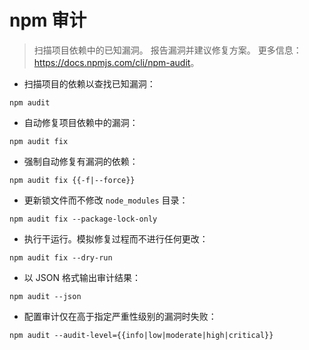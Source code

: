 # npm 审计

> 扫描项目依赖中的已知漏洞。
> 报告漏洞并建议修复方案。
> 更多信息：<https://docs.npmjs.com/cli/npm-audit>。

- 扫描项目的依赖以查找已知漏洞：

`npm audit`

- 自动修复项目依赖中的漏洞：

`npm audit fix`

- 强制自动修复有漏洞的依赖：

`npm audit fix {{-f|--force}}`

- 更新锁文件而不修改 `node_modules` 目录：

`npm audit fix --package-lock-only`

- 执行干运行。模拟修复过程而不进行任何更改：

`npm audit fix --dry-run`

- 以 JSON 格式输出审计结果：

`npm audit --json`

- 配置审计仅在高于指定严重性级别的漏洞时失败：

`npm audit --audit-level={{info|low|moderate|high|critical}}`